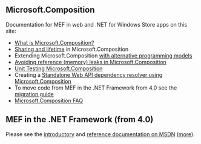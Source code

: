 ## Microsoft.Composition

Documentation for MEF in web and .NET for Windows Store apps on this site:

* [What is Microsoft.Composition?](What-is-Microsoft.Composition_)
* [Sharing and lifetime](Sharing-and-lifetime) in Microsoft.Composition
* Extending Microsoft.Composition [with alternative programming models](ProgrammingModelExtensions)
* [Avoiding reference (memory) leaks in Microsoft.Composition](--Avoiding-reference-(memory)-leaks-in-MEF-for-.Net-4.5-and-Windows-Store-Apps)
* [Unit Testing Microsoft.Composition](Unit-Testing-Microsoft.Composition)
* Creating a [Standalone Web API dependency resolver using Microsoft.Composition](Standalone-Web-API-dependency-resolver-using-Microsoft.Composition)
* To move code from MEF in the .NET Framework from 4.0 see the [migration guide](Changes)
* [Microsoft.Composition FAQ](Microsoft.Composition-FAQ)

## MEF in the .NET Framework (from 4.0)

Please see the [introductory](http://msdn.microsoft.com/en-us/library/dd460648.aspx) and [reference documentation on MSDN](http://msdn.microsoft.com/en-us/library/system.componentmodel.composition(VS.100).aspx) ([more](http://msdn.microsoft.com/en-us/library/system.componentmodel.composition.hosting(VS.100).aspx)).